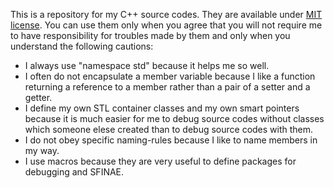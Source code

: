 This is a repository for my C++ source codes. They are available under [MIT license](https://opensource.org/licenses/mit-license.php). You can use them only when you agree that you will not require me to have responsibility for troubles made by them and only when you understand the following cautions:
- I always use "namespace std" because it helps me so well.
- I often do not encapsulate a member variable because I like a function returning a reference to a member rather than a pair of a setter and a getter.
- I define my own STL container classes and my own smart pointers because it is much easier for me to debug source codes without classes which someone elese created than to debug source codes with them.
- I do not obey specific naming-rules because I like to name members in my way.
- I use macros because they are very useful to define packages for debugging and SFINAE.
